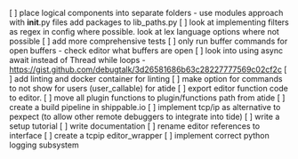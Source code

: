 [ ] place logical components into separate folders - use modules approach with __init__.py files add packages to lib_paths.py
[ ] look at implementing filters as regex in config where possible. look at lex language options where not possible
[ ] add more comprehensive tests
[ ] only run buffer commands for open buffers - check editor what buffers are open
[ ] look into using async await instead of Thread while loops - https://gist.github.com/debugtalk/3d26581686b63c28227777569c02cf2c
[ ] add linting and docker container for linting
[ ] make option for commands to not show for users (user_callable) for atide
[ ] export editor function code to editor.
[ ] move all plugin functions to plugin/functions path from atide
[ ] create a build pipeline in shippable.io
[ ] implement tcp/ip as alternative to pexpect (to allow other remote debuggers to integrate into tide)
[ ] write a setup tutorial
[ ] write documentation
[ ] rename editor references to interface
[ ] create a tcpip editor_wrapper
[ ] implement correct python logging subsystem
